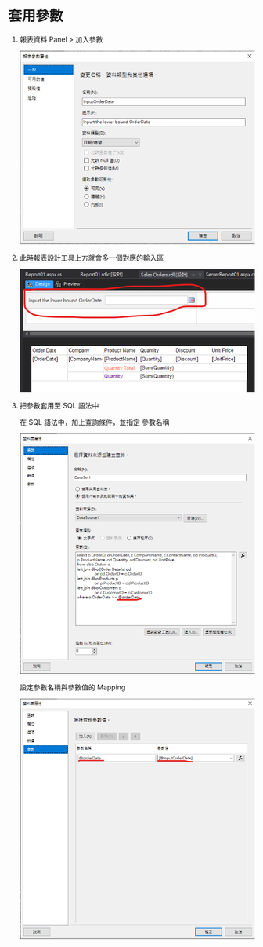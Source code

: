 # 套用參數

1. 報表資料 Panel > 加入參數

   ![Text](_images/套用參數/001.png)

1. 此時報表設計工具上方就會多一個對應的輸入區

    ![Text](_images/套用參數/002.png)

1. 把參數套用至 SQL 語法中

    在 SQL 語法中，加上查詢條件，並指定 參數名稱

    ![Text](_images/套用參數/003.png)

    設定參數名稱與參數值的 Mapping

    ![Text](_images/套用參數/004.png)


